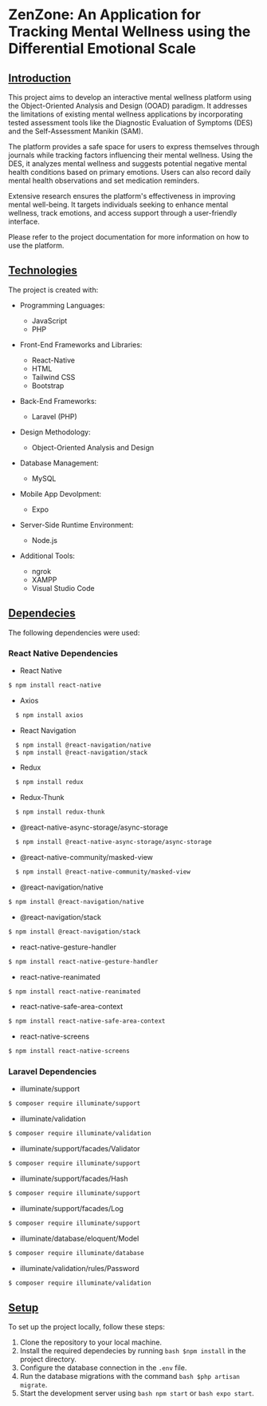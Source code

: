 # ZenZone: An Application for Tracking Mental Wellness using the Differential Emotional Scale

## <u>Introduction</u>
This project aims to develop an interactive mental wellness platform using the Object-Oriented Analysis and Design (OOAD) paradigm. It addresses the limitations of existing mental wellness applications by incorporating tested assessment tools like the Diagnostic Evaluation of Symptoms (DES) and the Self-Assessment Manikin (SAM). 

The platform provides a safe space for users to express themselves through journals while tracking factors influencing their mental wellness. Using the DES, it analyzes mental wellness and suggests potential negative mental health conditions based on primary emotions. Users can also record daily mental health observations and set medication reminders. 

Extensive research ensures the platform's effectiveness in improving mental well-being. It targets individuals seeking to enhance mental wellness, track emotions, and access support through a user-friendly interface.

Please refer to the project documentation for more information on how to use the platform.

## <u>Technologies</u>
The project is created with:
   
   * Programming Languages: 
      * JavaScript
      * PHP
      
* Front-End Frameworks and Libraries:
   * React-Native
   * HTML
   * Tailwind CSS
   * Bootstrap

* Back-End Frameworks:
   * Laravel (PHP)


* Design Methodology:   
   * Object-Oriented Analysis and Design
    
* Database Management:
     * MySQL

 * Mobile App Devolpment:
    * Expo

* Server-Side Runtime Environment:
   * Node.js

* Additional Tools:
   * ngrok
   * XAMPP
   * Visual Studio Code

## <u> Dependecies</u>
The following dependencies were used:
 ### React Native Dependencies

- React Native
```bash
$ npm install react-native
```
- Axios
```bash
  $ npm install axios
```  
- React Navigation
```bash
  $ npm install @react-navigation/native
  $ npm install @react-navigation/stack
 ```
- Redux
```bash
  $ npm install redux
```
- Redux-Thunk
```bash
  $ npm install redux-thunk
```
- @react-native-async-storage/async-storage
```bash
  $ npm install @react-native-async-storage/async-storage
```
- @react-native-community/masked-view
```bash
  $ npm install @react-native-community/masked-view
 ```
- @react-navigation/native
``` bash
$ npm install @react-navigation/native
```
- @react-navigation/stack
```bash
$ npm install @react-navigation/stack
```
- react-native-gesture-handler
```bash
$ npm install react-native-gesture-handler
```
- react-native-reanimated
```bash
$ npm install react-native-reanimated
```
- react-native-safe-area-context
```bash
$ npm install react-native-safe-area-context
```
- react-native-screens
```bash
$ npm install react-native-screens
```


 ### Laravel Dependencies
  
- illuminate/support
```bash
$ composer require illuminate/support
```  
- illuminate/validation 
```bash
$ composer require illuminate/validation
```
- illuminate/support/facades/Validator
```bash
$ composer require illuminate/support
```
- illuminate/support/facades/Hash
```bash
$ composer require illuminate/support
```
- illuminate/support/facades/Log
```bash
$ composer require illuminate/support
```
- illuminate/database/eloquent/Model
```bash
$ composer require illuminate/database
```
- illuminate/validation/rules/Password
```bash
$ composer require illuminate/validation
```
 ## <u>Setup</u>
To set up the project locally, follow these steps:

   1. Clone the repository to your local machine.  
   2. Install the required dependecies by running ```bash $npm install``` in the project directory.
   3. Configure the database connection in the `.env` file.
   4. Run the database migrations with the command ```bash $php artisan migrate```.
   5. Start the development server using ```bash npm start``` or ```bash expo start```.



